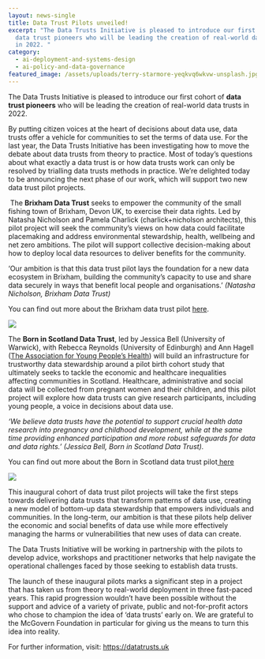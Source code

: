 ```yaml
---
layout: news-single
title: Data Trust Pilots unveiled!
excerpt: "The Data Trusts Initiative is pleased to introduce our first cohort of
  data trust pioneers who will be leading the creation of real-world data trusts
  in 2022. "
category:
  - ai-deployment-and-systems-design
  - ai-policy-and-data-governance
featured_image: /assets/uploads/terry-starmore-yeqkvq6wkvw-unsplash.jpg
---
```

The Data Trusts Initiative is pleased to introduce our first cohort of **data trust pioneers** who will be leading the creation of real-world data trusts in 2022. 

By putting citizen voices at the heart of decisions about data use, data trusts offer a vehicle for communities to set the terms of data use. For the last year, the Data Trusts Initiative has been investigating how to move the debate about data trusts from theory to practice. Most of today’s questions about what exactly a data trust is or how data trusts work can only be resolved by trialling data trusts methods in practice. We’re delighted today to be announcing the next phase of our work, which will support two new data trust pilot projects. 

 The **Brixham Data Trust** seeks to empower the community of the small fishing town of Brixham, Devon UK, to exercise their data rights. Led by Natasha Nicholson and Pamela Charlick (charlick+nicholson architects), this pilot project will seek the community’s views on how data could facilitate placemaking and address environmental stewardship, health, wellbeing and net zero ambitions. The pilot will support collective decision-making about how to deploy local data resources to deliver benefits for the community.

‘Our ambition is that this data trust pilot lays the foundation for a new data ecosystem in Brixham, building the community’s capacity to use and share data securely in ways that benefit local people and organisations.’ *(Natasha Nicholson, Brixham Data Trust)*

You can find out more about the Brixham data trust pilot [here](https://datatrusts.uk/pilot-brixham).

![](/assets/images/terry-starmore-yeqkvq6wkvw-unsplash.jpg)

The **Born in Scotland Data Trust**, led by Jessica Bell (University of Warwick), with Rebecca Reynolds (University of Edinburgh) and Ann Hagell ([The Association for Young People’s Health](https://www.youngpeopleshealth.org.uk/)) will build an infrastructure for trustworthy data stewardship around a pilot birth cohort study that ultimately seeks to tackle the economic and healthcare inequalities affecting communities in Scotland. Healthcare, administrative and social data will be collected from pregnant women and their children, and this pilot project will explore how data trusts can give research participants, including young people, a voice in decisions about data use.

*‘We believe data trusts have the potential to support crucial health data research into pregnancy and childhood development, while at the same time providing enhanced participation and more robust safeguards for data and data rights.’ (Jessica Bell, Born in Scotland Data Trust).*

You can find out more about the Born in Scotland data trust pilot[ here](https://datatrusts.uk/pilot-bis)

![](/assets/images/klara-kulikova-o1rq5gwvory-unsplash.jpg)

This inaugural cohort of data trust pilot projects will take the first steps towards delivering data trusts that transform patterns of data use, creating a new model of bottom-up data stewardship that empowers individuals and communities. In the long-term, our ambition is that these pilots help deliver the economic and social benefits of data use while more effectively managing the harms or vulnerabilities that new uses of data can create.

The Data Trusts Initiative will be working in partnership with the pilots to develop advice, workshops and practitioner networks that help navigate the operational challenges faced by those seeking to establish data trusts.

The launch of these inaugural pilots marks a significant step in a project that has taken us from theory to real-world deployment in three fast-paced years. This rapid progression wouldn’t have been possible without the support and advice of a variety of private, public and not-for-profit actors who chose to champion the idea of ‘data trusts’ early on. We are grateful to the McGovern Foundation in particular for giving us the means to turn this idea into reality.

For further information, visit: <https://datatrusts.uk>
